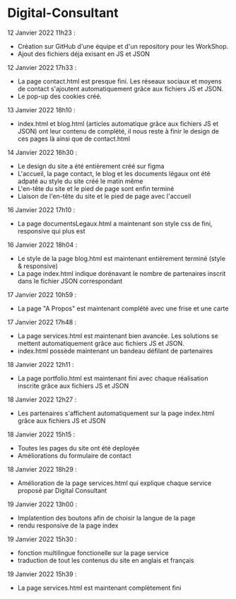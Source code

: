 # Digital-Consultant

12 Janvier 2022 11h23 :
- Création sur GitHub d'une équipe et d'un repository pour les WorkShop. 
- Ajout des fichiers déja exisant en JS et JSON

12 Janvier 2022 17h33 :
- La page contact.html est presque fini. Les réseaux sociaux et moyens de contact s'ajoutent automatiquement grâce aux fichiers JS et JSON.
- Le pop-up des cookies créé.

13 Janvier 2022 18h10 :
- index.html et blog.html (articles automatique grâce aux fichiers JS et JSON) ont leur contenu de complété, il nous reste à finir le design de ces pages là ainsi que de contact.html


14 Janvier 2022  16h30 :

- Le design du site a été entièrement créé sur figma
- L'accueil, la page contact, le blog et les documents légaux ont été adpaté au style du site créé le matin même
- L'en-tête du site et le pied de page sont enfin terminé 
- Liaison de l'en-tête du site et le pied de page avec l'accueil

16 Janvier 2022 17h10 :
- La page documentsLegaux.html a maintenant son style css de fini, responsive qui plus est

16 Janvier 2022 18h04 :
- Le style de la page blog.html est maintenant entièrement terminé (style & responsive)
- La page index.html indique dorénavant le nombre de partenaires inscrit dans le fichier JSON correspondant

17 Janvier 2022 10h59 :
- La page "A Propos" est maintenant complété avec une frise et une carte

17 Janvier 2022 17h48 :
- La page services.html est maintenant bien avancée. Les solutions se mettent automatiquement grâce auc fichiers JS et JSON.
- index.html possède maintenant un bandeau défilant de partenaires

18 Janvier 2022 12h11 :
- La page portfolio.html est maintenant fini avec chaque réalisation inscrite grâce aux fichiers JS et JSON

18 Janvier 2022 12h27 :
- Les partenaires s'affichent automatiquement sur la page index.html grâce aux fichiers JS et JSON

18 Janvier 2022 15h15 :
- Toutes les pages du site ont été deployée
- Améliorations du formulaire de contact

18 Janvier 2022 18h29 :
- Amélioration de la page services.html qui explique chaque service proposé par Digital Consultant

19 Janvier 2022 13h00 :
- Implatention des boutons afin de choisir la langue de la page 
- rendu responsive de la page index 

19 Janvier 2022 15h30 : 
- fonction multilingue fonctionelle sur la page service 
- traduction de tout les contenus du site en anglais et français 

19 Janvier 2022 15h39 :
- La page services.html est maintenant complètement fini